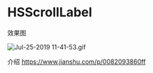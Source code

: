 # HSScrollLabel
效果图

![Jul-25-2019 11-41-53.gif](https://upload-images.jianshu.io/upload_images/3904097-4776bf0a5236ca07.gif?imageMogr2/auto-orient/strip)

介绍
https://www.jianshu.com/p/0082093860ff
